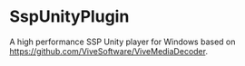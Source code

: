 # SspUnityPlugin
A high performance SSP Unity player for Windows based on https://github.com/ViveSoftware/ViveMediaDecoder.
